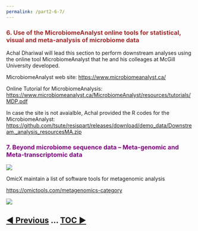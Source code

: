 ```yaml
---
permalink: /part2-6-7/
---
```

<a name="A6">
<h3 style="font-weight:bold;color:brown"> 6. Use of the MicrobiomeAnalyst online tools for statistical, visual and meta-analysis of microbiome data</h3>

Achal Dhariwal will lead this section to perform downstream analyses using the online tool MicrobiomeAnalyst that he and his colleages at McGill University developed. 

MicrobiomeAnalyst web site:
<https://www.microbiomeanalyst.ca/>

Online Tutorial for MicrobiomeAnalysis:
<https://www.microbiomeanalyst.ca/MicrobiomeAnalyst/resources/tutorials/MDP.pdf>

In case the site is not avaialble, Achal provided the R codes for the MicrobiomeAnalyst:
<https://github.com/tsute/resispart/releases/download/demo_data/Downstream._analysis_resourcesMA.zip>

<a name="A7">
<h3 style="font-weight:bold;color:purple"> 7. Beyond microbiome sequence data – Meta-genomic and Meta-transcriptomic data</h3>

<img src="https://gyazo.com/05f0298add27a516335e832daa7eaae6.png">

OmicX maintain a list of software tools for metagenomic analysis

<https://omictools.com/metagenomics-category>

<a href="https://omictools.com/metagenomics-category"><img src="https://gyazo.com/c99dce62aeb8a2dd39374f850666db95.png"></a>


## [◀ Previous](/resispart/part2-5) ... [TOC ▶](/resispart)
